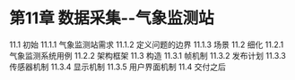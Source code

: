 # 第11章 数据采集--气象监测站
11.1 初始
11.1.1 气象监测站需求
11.1.2 定义问题的边界
11.1.3 场景
11.2 细化
11.2.1 气象监测系统用例
11.2.2 架构框架
11.3 构造
11.3.1 帧机制
11.3.2 发布计划
11.3.3 传感器机制
11.3.4 显示机制
11.3.5 用户界面机制
11.4 交付之后
